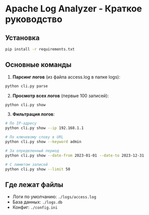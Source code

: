 # Apache Log Analyzer - Краткое руководство

## Установка
```bash
pip install -r requirements.txt
```

## Основные команды

1. **Парсинг логов** (из файла access.log в папке logs):
```bash
python cli.py parse
```

2. **Просмотр всех логов** (первые 100 записей):
```bash
python cli.py show
```

3. **Фильтрация логов**:
```bash
# По IP-адресу
python cli.py show --ip 192.168.1.1

# По ключевому слову в URL
python cli.py show --keyword admin

# За определенный период
python cli.py show --date-from 2023-01-01 --date-to 2023-12-31

# С лимитом записей
python cli.py show --limit 50
```

## Где лежат файлы
- Логи по умолчанию: `./logs/access.log`
- База данных: `./logs.db`
- Конфиг: `./config.ini`
